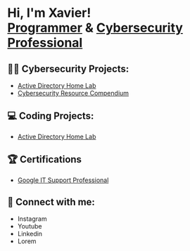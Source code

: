 <h1>Hi, I'm Xavier! <br/><a href="https://github.com/xaviermontane">Programmer</a> & <a href="https://www.linkedin.com/in/xavier-montan%C3%A9-p%C3%A9rez-774274290/">Cybersecurity Professional</a>

<h2>👨‍💻 Cybersecurity Projects:</h2>

- [Active Directory Home Lab](https://github.com/xaviermontane/Homelab)
- [Cybersecurity Resource Compendium](https://github.com/xaviermontane/CyberFiles)

<h2>💻 Coding Projects:</h2>

- [Active Directory Home Lab](https://github.com/xaviermontane/Homelab)

<h2>🏆 Certifications </h2>

- [Google IT Support Professional](https://grow.google/certificates/cybersecurity/)

<h2> 🤳 Connect with me:</h2>

- Instagram
- Youtube
- Linkedin
- Lorem

<!--
**xaviermontane/xaviermontane** is a ✨ _special_ ✨ repository because its `README.md` (this file) appears on your GitHub profile.

Here are some ideas to get you started:

- 🔭 I’m currently working on ...
- 🌱 I’m currently learning ...
- 👯 I’m looking to collaborate on ...
- 🤔 I’m looking for help with ...
- 💬 Ask me about ...
- 📫 How to reach me: ...
- 😄 Pronouns: ...
- ⚡ Fun fact: ...
---
This is my GitHub README.md file. I have added it to this folder since I am hopping to build my profile in a professional format, and perhaps even be used in a separate cyber only GitHub account.
-->
